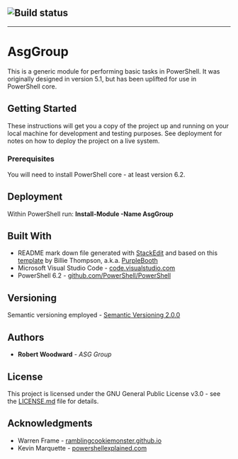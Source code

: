 ![Build status](https://ci.appveyor.com/api/projects/status/github/ASG-Github-Admin/AsgGroup?svg=true)
---


---

<h1 id="asggroup">AsgGroup</h1>
<p>This is a generic module for performing basic tasks in PowerShell. It was originally designed in version 5.1, but has been uplifted for use in PowerShell core.</p>
<h2 id="getting-started">Getting Started</h2>
<p>These instructions will get you a copy of the project up and running on your local machine for development and testing purposes. See deployment for notes on how to deploy the project on a live system.</p>
<h3 id="prerequisites">Prerequisites</h3>
<p>You will need to install PowerShell core - at least version 6.2.</p>
<h2 id="deployment">Deployment</h2>
<p>Within PowerShell run: <strong>Install-Module -Name AsgGroup</strong></p>
<h2 id="built-with">Built With</h2>
<ul>
<li>README mark down file generated with <a href="https://stackedit.io/">StackEdit</a> and based on this <a href="https://gist.github.com/PurpleBooth/109311bb0361f32d87a2">template</a> by Billie Thompson, a.k.a. <a href="https://gist.github.com/PurpleBooth">PurpleBooth</a></li>
<li>Microsoft Visual Studio Code - <a href="https://code.visualstudio.com/">code.visualstudio.com</a></li>
<li>PowerShell 6.2 - <a href="https://github.com/PowerShell/PowerShell">github.com/PowerShell/PowerShell</a></li>
</ul>
<h2 id="versioning">Versioning</h2>
<p>Semantic versioning employed - <a href="https://semver.org/">Semantic Versioning 2.0.0</a></p>
<h2 id="authors">Authors</h2>
<ul>
<li><strong>Robert Woodward</strong> - <em>ASG Group</em></li>
</ul>
<h2 id="license">License</h2>
<p>This project is licensed under the GNU General Public License v3.0 - see the <a href="LICENSE.md">LICENSE.md</a> file for details.</p>
<h2 id="acknowledgments">Acknowledgments</h2>
<ul>
<li>Warren Frame - <a href="http://ramblingcookiemonster.github.io/">ramblingcookiemonster.github.io</a></li>
<li>Kevin Marquette - <a href="https://powershellexplained.com/">powershellexplained.com</a></li>
</ul>


